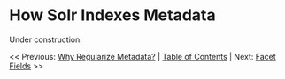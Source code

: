 # How Solr Indexes Metadata
Under construction.

<< Previous: [Why Regularize Metadata?](../why_regularize_metadata) |
[Table of Contents](../README.md#table-of-contents)  |
Next: [Facet Fields](../facet_fields) >>

